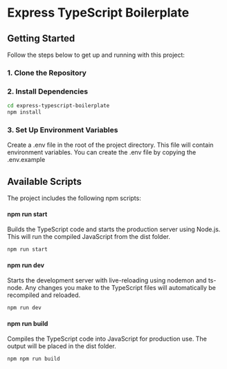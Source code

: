 # Express TypeScript Boilerplate

## Getting Started

Follow the steps below to get up and running with this project:

### 1. Clone the Repository

### 2. Install Dependencies

```bash
cd express-typescript-boilerplate
npm install
```

### 3. Set Up Environment Variables

Create a .env file in the root of the project directory. This file will contain environment variables. You can create the .env file by copying the .env.example

## Available Scripts

The project includes the following npm scripts:

#### npm run start

Builds the TypeScript code and starts the production server using Node.js. This will run the compiled JavaScript from the dist folder.

```bash
npm run start
```

#### npm run dev

Starts the development server with live-reloading using nodemon and ts-node. Any changes you make to the TypeScript files will automatically be recompiled and reloaded.

```bash
npm run dev
```

#### npm run build

Compiles the TypeScript code into JavaScript for production use. The output will be placed in the dist folder.

```bash
npm npm run build
```
